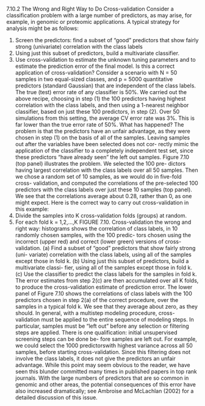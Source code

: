7.10.2 The Wrong and Right Way to Do Cross-validation
Consider a classification problem with a large number of predictors, as may arise, for example, in genomic or proteomic applications. A typical strategy for analysis might be as follows:
1. Screen the predictors: find a subset of “good” predictors that show fairly strong (univariate) correlation with the class labels
2. Using just this subset of predictors, build a multivariate classifier.
3. Use cross-validation to estimate the unknown tuning parameters and to estimate the prediction error of the final model.
Is this a correct application of cross-validation? Consider a scenario with N = 50 samples in two equal-sized classes, and p = 5000 quantitative predictors (standard Gaussian) that are independent of the class labels. The true (test) error rate of any classifier is 50%. We carried out the above recipe, choosing in step (1) the 100 predictors having highest correlation with the class labels, and then using a 1-nearest neighbor classifier, based on just these 100 predictors, in step (2). Over 50 simulations from this setting, the average CV error rate was 3%. This is far lower than the true error rate of 50%.
What has happened? The problem is that the predictors have an unfair advantage, as they were chosen in step (1) on the basis of all of the samples. Leaving samples out after the variables have been selected does not cor- rectly mimic the application of the classifier to a completely independent test set, since these predictors “have already seen” the left out samples.
Figure 7.10 (top panel) illustrates the problem. We selected the 100 pre- dictors having largest correlation with the class labels over all 50 samples. Then we chose a random set of 10 samples, as we would do in five-fold cross- validation, and computed the correlations of the pre-selected 100 predictors with the class labels over just these 10 samples (top panel). We see that the correlations average about 0.28, rather than 0, as one might expect.
Here is the correct way to carry out cross-validation in this example:
1. Divide the samples into K cross-validation folds (groups) at random. 
2. For each fold k = 1,2,...,K
FIGURE 7.10. Cross-validation the wrong and right way: histograms shows the correlation of class labels, in 10 randomly chosen samples, with the 100 predic- tors chosen using the incorrect (upper red) and correct (lower green) versions of cross-validation.
(a) Find a subset of “good” predictors that show fairly strong (uni- variate) correlation with the class labels, using all of the samples except those in fold k.
(b) Using just this subset of predictors, build a multivariate classi- fier, using all of the samples except those in fold k.
(c) Use the classifier to predict the class labels for the samples in fold k.
The error estimates from step 2(c) are then accumulated over all K folds, to produce the cross-validation estimate of prediction error. The lower panel of Figure 7.10 shows the correlations of class labels with the 100 predictors chosen in step 2(a) of the correct procedure, over the samples in a typical fold k. We see that they average about zero, as they should.
In general, with a multistep modeling procedure, cross-validation must be applied to the entire sequence of modeling steps. In particular, samples must be “left out” before any selection or filtering steps are applied. There is one qualification: initial unsupervised screening steps can be done be- fore samples are left out. For example, we could select the 1000 predictorswith highest variance across all 50 samples, before starting cross-validation. Since this filtering does not involve the class labels, it does not give the predictors an unfair advantage.
While this point may seem obvious to the reader, we have seen this blunder committed many times in published papers in top rank journals. With the large numbers of predictors that are so common in genomic and other areas, the potential consequences of this error have also increased dramatically; see Ambroise and McLachlan (2002) for a detailed discussion of this issue.
